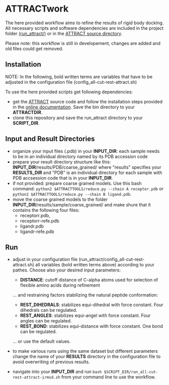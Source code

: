 # ATTRACTwork
The here provided workflow aims to refine the results of rigid body docking. All necessary scripts and software dependencies are included in the project folder [(run_attract/)](https://github.com/kmelanie/ATTRACTwork/tree/master/run_attract) or in the [ATTRACT source directory](http://www.attract.ph.tum.de/services/ATTRACT/attract.tgz). 

Please note: this workflow is still in developement, changes are added and old files could get removed.

## Installation
NOTE: In the following, bold written terms are variables that have to be adjusted in the configuration file (config_all-cut-rest-attract.sh)

To use the here provided scripts get following dependencies:
- get the [ATTRACT](http://www.attract.ph.tum.de/services/ATTRACT/attract.tgz) source code and follow the installation steps provided in the [online documentation](http://www.attract.ph.tum.de/services/ATTRACT/documentation.html). Save the bin directory to your **ATTRACTDIR**.
- clone this repository and save the run_attract directory to your **SCRIPT_DIR**.

## Input and Result Directories 
- organize your input files (.pdb) in your **INPUT_DIR**: each sample needs to be in an individual directory named by its PDB accession code
- prepare your result directory structure like this: **INPUT_DIR**/results/PDB/coarse_grained/ where "results" specifies your **RESULTS_DIR**  and "PDB" is an individual directory for each sample with PDB accsession code that is in your **INPUT_DIR**. 
- if not provided: prepare coarse grained models. Use this bash command: `python2 $ATTRACTTOOLS/reduce.py --chain A receptor.pdb` or `python2 $ATTRACTTOOLS/reduce.py --chain B ligand.pdb`. 
- move the coarse grained models to the folder **INPUT_DIR**/results/sample/coarse_grained/ and make shure that it contains the following four files:
  - receptorr.pdb,
  - receptorr-refe.pdb
  - ligandr.pdb
  - ligandr-refe.pdb 

## Run 
- adjust in your configuration file (run_attract/config_all-cut-rest-attract.sh) all variables (bold written terms above) according to your pathes. Choose also your desired input parameters:
  - **DISTANCE**: cutoff distance of C-alpha atoms used for selection of flexible amino acids during refinement 
  
  ... and restraining factors stabilizing the natural peptide conformation:
  - **REST_DIHEDRALS**: stabilizes equi-dihedral with force constant. Four dihedrals can be regulated. 
  - **REST_ANGLES**: stabilizes equi-angel with force constant. Four angles can be regulated.
  - **REST_BOND**: stabilizes equi-distance with force constant. One bond can be regulated.

  ... or use the default values.  
- to make various runs using the same dataset but different parameters change the name of your **RESULTS** directory in the configuration file to avoid overwriting of previous results. 
- navigate into your **INPUT_DIR** and run `bash $SCRIPT_DIR/run_all-cut-rest-attract-irmsd.sh` from your command line to use the workflow.




